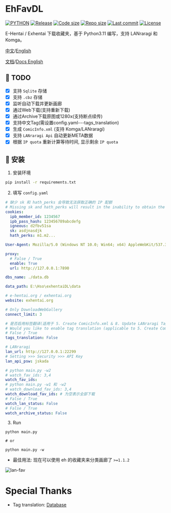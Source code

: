 # EhFavDL

[![PYTHON](https://img.shields.io/badge/Python-3.11-orange.svg)](https://www.python.org/)
[![Release](https://img.shields.io/github/v/release/eezd/EhFavDL)](https://github.com/eezd/EhFavDL/releases)
[![Code size](https://img.shields.io/github/languages/code-size/eezd/EhFavDL?color=blueviolet)](https://github.com/eezd/EhFavDL)
[![Repo size](https://img.shields.io/github/repo-size/eezd/EhFavDL?color=eb56fd)](https://github.com/eezd/EhFavDL)
[![Last commit](https://img.shields.io/github/last-commit/eezd/EhFavDL/main)](https://github.com/eezd/EhFavDL/commits/main)
[![License](https://img.shields.io/badge/license-MIT-yellowgreen.svg)](LICENSE)

E-Hentai / Exhentai 下载收藏夹，基于 Python3.11 编写，支持 LANraragi 和 Komga。

[中文](README.md)/[English](README-EN.md)

[文档](docs.md)/[Docs English](docs-en.md)

## 📌 TODO

- [x] 支持 `Sqlite` 存储
- [x] 支持 `.cbz` 存储
- [x] 监听自动下载并更新画廊
- [x] 通过Web下载(支持重新下载)
- [x] 通过Archive下载原图或1280x(支持断点续传)
- [x] 支持中文Tag(需设置config.yaml---tags_translation)
- [x] 生成 `ComicInfo.xml` (支持 Komga/LANraragi)
- [x] 支持 `LANraragi Api` 自动更新META数据
- [x] 根据 `IP quota` 重新计算等待时间, 显示剩余 `IP quota`

## 🔨 安装

1. 安装环境

```bash
pip install -r requirements.txt
```

2. 填写 `config.yaml`

```yaml
# 缺少 sk 和 hath_perks 会导致无法获取正确的 IP 配额
# Missing sk and hath_perks will result in the inability to obtain the correct IP quota.
cookies:
  ipb_member_id: 1234567
  ipb_pass_hash: 123456789abcdefg
  igneous: d2fbv51sa
  sk: asdjnasdjk
  hath_perks: m1.m2...

User-Agent: Mozilla/5.0 (Windows NT 10.0; Win64; x64) AppleWebKit/537.36 (KHTML, like Gecko) Chrome/112.0.0.0 Safari/537.36

proxy:
  # False / True
  enable: True
  url: http://127.0.0.1:7890

dbs_name: ./data.db

data_path: E:\Hso\exhentaiDL\data

# e-hentai.org / exhentai.org
website: exhentai.org

# Only DownloadWebGallery
connect_limit: 3

# 是否启用标签翻译(适用于 5. Create ComicInfo.xml & 8. Update LANraragi Tags)
# Would you like to enable tag translation (applicable to 5. Create ComicInfo.xml & 8. Update LANraragi Tags)?
# False / True
tags_translation: False

# LANraragi
lan_url: http://127.0.0.1:22299
# Setting >>> Security >>> API Key
lan_api_psw: jskada

# python main.py -w2
# watch_fav_ids: 3,4
watch_fav_ids:
# python main.py -w1 和 -w2
# watch_download_fav_ids: 3,4
watch_download_fav_ids: # 为空表示全部下载
# False / True
watch_lan_status: False
# False / True
watch_archive_status: False
```

3. Run

```shell
python main.py

# or

python main.py -w
```

- 最佳用法: 现在可以使用 eh 的收藏夹来分类画廊了 `>=1.1.2`

![lan-fav](/img/lan-fav.png)

# Special Thanks

- Tag translation: [Database](https://github.com/EhTagTranslation/Database)

